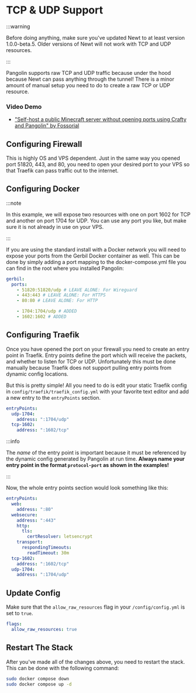 # TCP & UDP Support

:::warning

Before doing anything, make sure you've updated Newt to at least version 1.0.0-beta.5. Older versions of Newt will not work with TCP and UDP resources.

:::

Pangolin supports raw TCP and UDP traffic because under the hood because Newt can pass anything through the tunnel! There is a minor amount of manual setup you need to do to create a raw TCP or UDP resource.

### Video Demo

- ["Self-host a public Minecraft server without opening ports using Crafty and Pangolin" by Fossorial](https://youtu.be/acWB5wQQoOE?si=yONbB4o8r_gZqqU1&t=448)

## Configuring Firewall

This is highly OS and VPS dependent. Just in the same way you opened port 51820, 443, and 80, you need to open your desired port to your VPS so that Traefik can pass traffic out to the internet.

## Configuring Docker

:::note

In this example, we will expose two resources with one on port 1602 for TCP and another on port 1704 for UDP. You can use any port you like, but make sure it is not already in use on your VPS.

:::

If you are using the standard install with a Docker network you will need to expose your ports from the Gerbil Docker container as well. This can be done by simply adding a port mapping to the docker-compose.yml file you can find in the root where you installed Pangolin:

```yaml
gerbil:
  ports:
    - 51820:51820/udp # LEAVE ALONE: For Wireguard
    - 443:443 # LEAVE ALONE: For HTTPS
    - 80:80 # LEAVE ALONE: For HTTP

    - 1704:1704/udp # ADDED
    - 1602:1602 # ADDED
```

## Configuring Traefik

Once you have opened the port on your firewall you need to create an entry point in Traefik. Entry points define the port which will receive the packets, and whether to listen for TCP or UDP. Unfortunately this must be done manually because Traefik does not support pulling entry points from dynamic config locations.

But this is pretty simple! All you need to do is edit your static Traefik config in `config/traefik/traefik_config.yml` with your favorite text editor and add a new entry to the `entryPoints` section.

```yaml
entryPoints:
  udp-1704:
    address: ":1704/udp"
  tcp-1602:
    address: ":1602/tcp"
```

:::info

The _name_ of the entry point is important because it must be referenced by the dynamic config generated by Pangolin at run time. **Always name your entry point in the format `protocol-port` as shown in the examples!**

:::

Now, the whole entry points section would look something like this:

```yaml
entryPoints:
  web:
    address: ":80"
  websecure:
    address: ":443"
    http:
      tls:
        certResolver: letsencrypt
    transport:
      respondingTimeouts:
        readTimeout: 30m
  tcp-1602:
    address: ":1602/tcp"
  udp-1704:
    address: ":1704/udp"
```

## Update Config

Make sure that the `allow_raw_resources` flag in your `/config/config.yml` is set to `true`.

```yaml
flags:
  allow_raw_resources: true
```

## Restart The Stack

After you've made all of the changes above, you need to restart the stack. This can be done with the following command:

```bash
sudo docker compose down
sudo docker compose up -d
```
